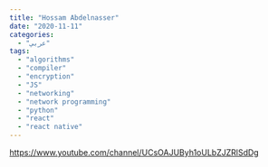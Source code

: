 ```yaml
---
title: "Hossam Abdelnasser"
date: "2020-11-11"
categories:
  - "عربي"
tags:
  - "algorithms"
  - "compiler"
  - "encryption"
  - "JS"
  - "networking"
  - "network programming"
  - "python"
  - "react"
  - "react native"
---
```


https://www.youtube.com/channel/UCsOAJUByh1oULbZJZRlSdDg
